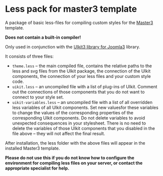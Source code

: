 # Less pack for master3 template

A package of basic less-files for compiling custom styles for the [Master3](https://github.com/master3-blank-template/Master3) template.

**Does not contain a built-in compiler!**

Only used in conjunction with the [UIkit3 library for Joomla3](https://github.com/master3-blank-template/UIkit3-Joomla-library) library.

It consists of three files:

* `theme.less` – the main compiled file, contains the relative paths to the less and svg files from the UIkit package, the connection of the UIkit components, the connection of your less files and your custom style code.
* `uikit.less` – an uncompiled file with a list of plug-ins of UIkit. Comment out the connections of those components that you do not want to connect to your style set.
* `uikit-variables.less` – an uncompiled file with a list of all overridden less variables of all UIkit components. Set new values ​​for these variables to change the values ​​of the corresponding properties of the corresponding UIkit components. Do not delete variables to avoid unexpected consequences in your stylesheet. There is no need to delete the variables of those UIkit components that you disabled in the file above – they will not affect the final result.

After installation, the less folder with the above files will appear in the installed Master3 template.

**Please do not use this if you do not know how to configure the environment for compiling less files on your server, or contact the appropriate specialist for help.**
